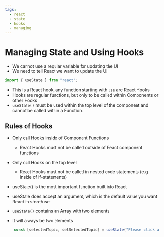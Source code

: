 ```yaml
---
tags:
  - react
  - state
  - hooks
  - managing
---
```

# Managing State and Using Hooks

* We cannot use a regular variable for updating the UI
* We need to tell React we want to update the UI

```jsx
import { useState } from "react";
```
* This is a React hook, any function starting with `use` are React Hooks
* Hooks are regular functions, but only to be called within Components or other Hooks
* `useState()` must be used within the top level of the component and cannot be called within a Function.

## Rules of Hooks
* Only call Hooks inside of Component Functions
	* React Hooks must not be called outside of React component functions
* Only call Hooks on the top level
	* React Hooks must not be called in nested code statements (e.g inside of if-statements)

* useState() is the most important function built into React
* useState does accept an argument, which is the default value you want React to store/use


* `useState()` contains an Array with two elements
* It will always be two elements

```jsx
    const [selectedTopic, setSelectedTopic] = useState("Please click a button:");
```

